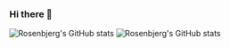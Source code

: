 ### Hi there 👋

![Rosenbjerg's GitHub stats](https://github-readme-stats.vercel.app//api?username=rosenbjerg&show_icons=true&theme=tokyonight&count_private=true)
![Rosenbjerg's GitHub stats](https://github-readme-stats.vercel.app/api/top-langs/?username=rosenbjerg&langs_count=6&layout=compact&theme=tokyonight)

<!--
**rosenbjerg/rosenbjerg** is a ✨ _special_ ✨ repository because its `README.md` (this file) appears on your GitHub profile.


![Rosenbjerg's GitHub stats](https://github-readme-stats.vercel.app/api/top-langs/?username=rosenbjerg&langs_count=10&layout=compact&theme=tokyonight&count_private=true)

Here are some ideas to get you started:

- 🔭 I’m currently working on ...
- 🌱 I’m currently learning ...
- 👯 I’m looking to collaborate on ...
- 🤔 I’m looking for help with ...
- 💬 Ask me about ...
- 📫 How to reach me: ...
- 😄 Pronouns: ...
- ⚡ Fun fact: ...
-->
